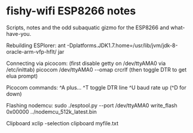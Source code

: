 fishy-wifi ESP8266 notes
========================

Scripts, notes and the odd subaquatic gizmo for the ESP8266 and what-have-you.

Rebuilding ESPlorer:
    ant -Dplatforms.JDK1.7.home=/usr/lib/jvm/jdk-8-oracle-arm-vfp-hflt/ jar

Connecting via picocom:
    (first disable getty on /dev/ttyAMA0 via /etc/inittab)
    picocom /dev/ttyAMA0 --omap crcrlf
    (then toggle DTR to get elua prompt)

Picocom commands:
    ^A plus...
    ^T toggle DTR line
    ^U baud rate up (^D for down)

Flashing nodemcu:
    sudo ./esptool.py --port /dev/ttyAMA0 write_flash 0x00000 ../nodemcu_512k_latest.bin

Clipboard
    xclip -selection clipboard myfile.txt
